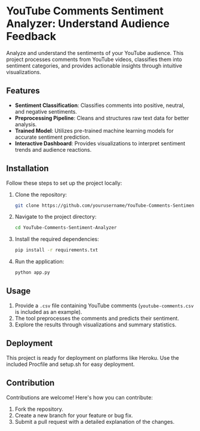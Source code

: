 # YouTube Comments Sentiment Analyzer: Understand Audience Feedback

Analyze and understand the sentiments of your YouTube audience. This project processes comments from YouTube videos, classifies them into sentiment categories, and provides actionable insights through intuitive visualizations.

## Features
- **Sentiment Classification**: Classifies comments into positive, neutral, and negative sentiments.
- **Preprocessing Pipeline**: Cleans and structures raw text data for better analysis.
- **Trained Model**: Utilizes pre-trained machine learning models for accurate sentiment prediction.
- **Interactive Dashboard**: Provides visualizations to interpret sentiment trends and audience reactions.

## Installation

Follow these steps to set up the project locally:

1. Clone the repository:
   ```bash
   git clone https://github.com/yourusername/YouTube-Comments-Sentiment-Analyzer.git
   
2. Navigate to the project directory:
   ```bash
   cd YouTube-Comments-Sentiment-Analyzer

3. Install the required dependencies:
    ```bash
    pip install -r requirements.txt

4. Run the application:
    ```bash
    python app.py

## Usage

1. Provide a `.csv` file containing YouTube comments (`youtube-comments.csv` is included as an example).
2. The tool preprocesses the comments and predicts their sentiment.
3. Explore the results through visualizations and summary statistics.

## Deployment

This project is ready for deployment on platforms like Heroku. Use the included Procfile and setup.sh for easy deployment.

## Contribution

Contributions are welcome! Here's how you can contribute:
1. Fork the repository.
2. Create a new branch for your feature or bug fix.
3. Submit a pull request with a detailed explanation of the changes.
